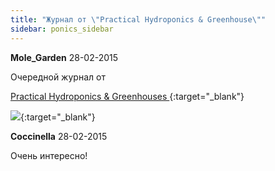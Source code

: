 ```yaml
---
title: "Журнал от \"Practical Hydroponics & Greenhouse\""
sidebar: ponics_sidebar
---
```


**Mole_Garden** 28-02-2015

Очередной журнал от 

[Practical Hydroponics &amp; Greenhouses ](http://www.hydroponics.com.au/issues/issue153/html5/?utm_source=Subscriber+Notification&amp;utm_campaign=3550f9c0bc-Subscriber_Notification_Issue_1532_28_2015&amp;utm_medium=email&amp;utm_term=0_d2b8e8d328-3550f9c0bc-98044545&amp;ct=t(Subscriber_Notification_Issue_1532_28_2015)&amp;mc_cid=3550f9c0bc&amp;mc_eid=d74e8bb6e9){:target="_blank"}

[![](/imagehost2/thumbs/5feb99d71a3291cb0c6394faa4529175.png)](https://t.me/ponics_ru_files/13707){:target="_blank"}


**Coccinella** 28-02-2015

Очень интересно!


